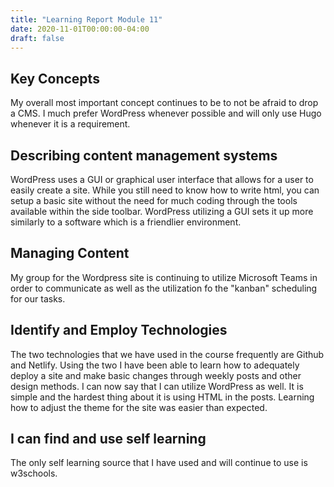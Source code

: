 ```yaml
---
title: "Learning Report Module 11"
date: 2020-11-01T00:00:00-04:00
draft: false 
---
```


## Key Concepts
My overall most important concept continues to be to not be afraid to drop a CMS. I much prefer WordPress whenever possible and will only use Hugo whenever it is a requirement.

## Describing content management systems
WordPress uses a GUI or graphical user interface that allows for a user to easily create a site. While you still need to know how to write html, you can setup a basic site 
without the need for much coding through the tools available within the side toolbar. WordPress utilizing a GUI sets it up more similarly to a software which is a friendlier environment.

## Managing Content
My group for the Wordpress site is continuing to utilize Microsoft Teams in order to communicate
as well as the utilization fo the "kanban" scheduling for our tasks.

## Identify and Employ Technologies
The two technologies that we have used in the course frequently are Github and Netlify.
Using the two I have been able to learn how to adequately deploy a site and make basic changes
through weekly posts and other design methods. I can now say that I can utilize WordPress as well. It is simple and the hardest thing about it is using HTML in the posts.
Learning how to adjust the theme for the site was easier than expected.

## I can find and use self learning
The only self learning source that I have used and will continue to use is w3schools.
